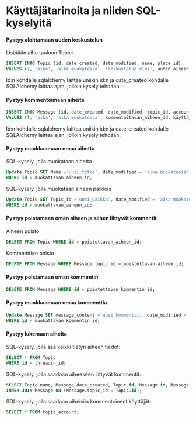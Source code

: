 # Käyttäjätarinoita ja niiden SQL-kyselyitä

#### Pystyy aloittamaan uuden keskustelun

Lisätään aihe tauluun Topic:

```SQL 
INSERT INTO Topic (id, date_created, date_modified, name, place_id) 
VALUES (?, 'aika', 'aika muokatessa', 'keskustelun nimi', uuden_aiheen_paikan_id);
```

Id:n kohdalle sqlalchemy laittaa uniikin id:n ja date_created kohdalle SQLAlchemy laittaa ajan, jolloin kysely tehdään.


#### Pystyy kommentoimaan aiheita


```SQL
INSERT INTO Message (id, date_created, date_modified, topic_id, account_id, content) 
VALUES (?, 'aika', 'aika muokatessa', kommentoitavan_aiheen_id, käyttäjän_id, 'viestin sisältö');
``` 

Id:n kohdalle sqlalchemy laittaa uniikin id:n ja date_created kohdalle SQLAlchemy laittaa ajan, jolloin kysely tehdään.



#### Pystyy muokkaamaan omaa aihetta

SQL-kysely, jolla muokataan aihetta

```SQL
Update Topic SET Name ='uusi_title', date_modified = 'aika muokatessa' 
WHERE id = muokattavan_aiheen_id;
```

SQL-kysely, jolla muokataan aiheen paikkaa

```SQL
Update Topic SET Topic_id ='uusi_paikka', date_modified = 'aika muokatessa' 
WHERE id = muokattavan_aiheen_id;
```


#### Pystyy poistamaan oman aiheen ja siihen liittyvät kommentit

Aiheen poisto

```SQL 
DELETE FROM Topic WHERE id = poistettavan_aiheen_id;
```

Kommenttien poisto

```SQL 
DELETE FROM Message WHERE Message.topic_id = poistettavan_aiheen_id;
```

#### Pystyy poistamaan oman kommentin


```SQL 
DELETE FROM Message WHERE id = poistettavan_kommentin_id;
```

#### Pystyy muokkaamaan omaa kommenttia

```SQL
Update Message SET message_content ='uusi kommentti', date_modified = 'aika muokatessa' 
WHERE id = muokattavan_kommentin_id;
```




#### Pystyy lukemaan aiheita

SQL-kysely, jolla saa kaikki tietyn aiheen tiedot:

```SQL
SELECT * FROM Topic
WHERE id = threadin_id;
```

SQL-kysely, jolla saadaan aiheeseen liittyvät kommentit: 

```SQL
SELECT Topic.name, Message.date_created, Topic.id, Message.id, Message.content FROM Topic
INNER JOIN Message ON (Message.topic_id = Topic.id);
```

SQL-kysely, jolla saadaan aiheisiin kommentoineet käyttäjät: 

```SQL
SELECT * FROM topic_account;
```

